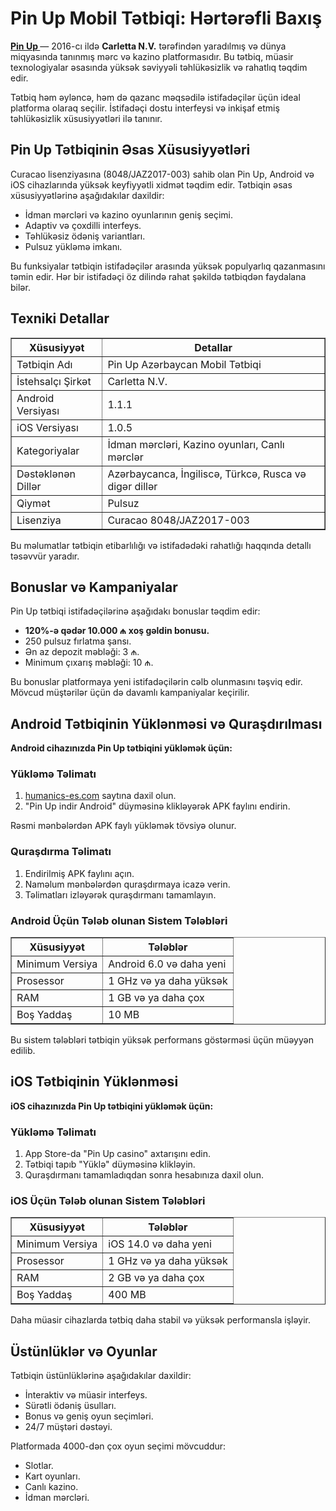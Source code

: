  <h1>Pin Up Mobil Tətbiqi: Hərtərəfli Baxış</h1>
    <p><strong><a href="https://humanics-es.com/">Pin Up </a></strong> — 2016-cı ildə <strong>Carletta N.V.</strong> tərəfindən yaradılmış və dünya miqyasında tanınmış mərc və kazino platformasıdır. Bu tətbiq, müasir texnologiyalar əsasında yüksək səviyyəli təhlükəsizlik və rahatlıq təqdim edir.</p>
    <p>Tətbiq həm əyləncə, həm də qazanc məqsədilə istifadəçilər üçün ideal platforma olaraq seçilir. İstifadəçi dostu interfeysi və inkişaf etmiş təhlükəsizlik xüsusiyyətləri ilə tanınır.</p>
    <h2>Pin Up Tətbiqinin Əsas Xüsusiyyətləri</h2>
    <p>Curacao lisenziyasına (8048/JAZ2017-003) sahib olan Pin Up, Android və iOS cihazlarında yüksək keyfiyyətli xidmət təqdim edir. Tətbiqin əsas xüsusiyyətlərinə aşağıdakılar daxildir:</p>
    <ul>
        <li>İdman mərcləri və kazino oyunlarının geniş seçimi.</li>
        <li>Adaptiv və çoxdilli interfeys.</li>
        <li>Təhlükəsiz ödəniş variantları.</li>
        <li>Pulsuz yükləmə imkanı.</li>
    </ul>
    <p>Bu funksiyalar tətbiqin istifadəçilər arasında yüksək populyarlıq qazanmasını təmin edir. Hər bir istifadəçi öz dilində rahat şəkildə tətbiqdən faydalana bilər.</p>
    <h2>Texniki Detallar</h2>
    <table border="1">
        <thead>
            <tr>
                <th>Xüsusiyyət</th>
                <th>Detallar</th>
            </tr>
        </thead>
        <tbody>
            <tr>
                <td>Tətbiqin Adı</td>
                <td>Pin Up Azərbaycan Mobil Tətbiqi</td>
            </tr>
            <tr>
                <td>İstehsalçı Şirkət</td>
                <td>Carletta N.V.</td>
            </tr>
            <tr>
                <td>Android Versiyası</td>
                <td>1.1.1</td>
            </tr>
            <tr>
                <td>iOS Versiyası</td>
                <td>1.0.5</td>
            </tr>
            <tr>
                <td>Kategoriyalar</td>
                <td>İdman mərcləri, Kazino oyunları, Canlı mərclər</td>
            </tr>
            <tr>
                <td>Dəstəklənən Dillər</td>
                <td>Azərbaycanca, İngiliscə, Türkcə, Rusca və digər dillər</td>
            </tr>
            <tr>
                <td>Qiymət</td>
                <td>Pulsuz</td>
            </tr>
            <tr>
                <td>Lisenziya</td>
                <td>Curacao 8048/JAZ2017-003</td>
            </tr>
        </tbody>
    </table>
    <p>Bu məlumatlar tətbiqin etibarlılığı və istifadədəki rahatlığı haqqında detallı təsəvvür yaradır.</p>
    <h2>Bonuslar və Kampaniyalar</h2>
    <p>Pin Up tətbiqi istifadəçilərinə aşağıdakı bonuslar təqdim edir:</p>
    <ul>
        <li><strong>120%-ə qədər 10.000 ₼ xoş gəldin bonusu.</strong></li>
        <li>250 pulsuz fırlatma şansı.</li>
        <li>Ən az depozit məbləği: 3 ₼.</li>
        <li>Minimum çıxarış məbləği: 10 ₼.</li>
    </ul>
    <p>Bu bonuslar platformaya yeni istifadəçilərin cəlb olunmasını təşviq edir. Mövcud müştərilər üçün də davamlı kampaniyalar keçirilir.</p>
    <h2>Android Tətbiqinin Yüklənməsi və Quraşdırılması</h2>
    <p><strong>Android cihazınızda Pin Up tətbiqini yükləmək üçün:</strong></p>
    <h3>Yükləmə Təlimatı</h3>
    <ol>
        <li><a href="https://humanics-es.com">humanics-es.com</a> saytına daxil olun.</li>
        <li>"Pin Up indir Android" düyməsinə klikləyərək APK faylını endirin.</li>
    </ol>
    <p>Rəsmi mənbələrdən APK faylı yükləmək tövsiyə olunur.</p>
    <h3>Quraşdırma Təlimatı</h3>
    <ol>
        <li>Endirilmiş APK faylını açın.</li>
        <li>Naməlum mənbələrdən quraşdırmaya icazə verin.</li>
        <li>Təlimatları izləyərək quraşdırmanı tamamlayın.</li>
    </ol>
    <h3>Android Üçün Tələb olunan Sistem Tələbləri</h3>
    <table border="1">
        <thead>
            <tr>
                <th>Xüsusiyyət</th>
                <th>Tələblər</th>
            </tr>
        </thead>
        <tbody>
            <tr>
                <td>Minimum Versiya</td>
                <td>Android 6.0 və daha yeni</td>
            </tr>
            <tr>
                <td>Prosessor</td>
                <td>1 GHz və ya daha yüksək</td>
            </tr>
            <tr>
                <td>RAM</td>
                <td>1 GB və ya daha çox</td>
            </tr>
            <tr>
                <td>Boş Yaddaş</td>
                <td>10 MB</td>
            </tr>
        </tbody>
    </table>
    <p>Bu sistem tələbləri tətbiqin yüksək performans göstərməsi üçün müəyyən edilib.</p>
    <h2>iOS Tətbiqinin Yüklənməsi</h2>
    <p><strong>iOS cihazınızda Pin Up tətbiqini yükləmək üçün:</strong></p>
    <h3>Yükləmə Təlimatı</h3>
    <ol>
        <li>App Store-da "Pin Up casino" axtarışını edin.</li>
        <li>Tətbiqi tapıb "Yüklə" düyməsinə klikləyin.</li>
        <li>Quraşdırmanı tamamladıqdan sonra hesabınıza daxil olun.</li>
    </ol>
    <h3>iOS Üçün Tələb olunan Sistem Tələbləri</h3>
    <table border="1">
        <thead>
            <tr>
                <th>Xüsusiyyət</th>
                <th>Tələblər</th>
            </tr>
        </thead>
        <tbody>
            <tr>
                <td>Minimum Versiya</td>
                <td>iOS 14.0 və daha yeni</td>
            </tr>
            <tr>
                <td>Prosessor</td>
                <td>1 GHz və ya daha yüksək</td>
            </tr>
            <tr>
                <td>RAM</td>
                <td>2 GB və ya daha çox</td>
            </tr>
            <tr>
                <td>Boş Yaddaş</td>
                <td>400 MB</td>
            </tr>
        </tbody>
    </table>
    <p>Daha müasir cihazlarda tətbiq daha stabil və yüksək performansla işləyir.</p>
    <h2>Üstünlüklər və Oyunlar</h2>
    <p>Tətbiqin üstünlüklərinə aşağıdakılar daxildir:</p>
    <ul>
        <li>İnteraktiv və müasir interfeys.</li>
        <li>Sürətli ödəniş üsulları.</li>
        <li>Bonus və geniş oyun seçimləri.</li>
        <li>24/7 müştəri dəstəyi.</li>
    </ul>
    <p>Platformada 4000-dən çox oyun seçimi mövcuddur:</p>
    <ul>
        <li>Slotlar.</li>
        <li>Kart oyunları.</li>
        <li>Canlı kazino.</li>
        <li>İdman mərcləri.</li>
    </ul>
